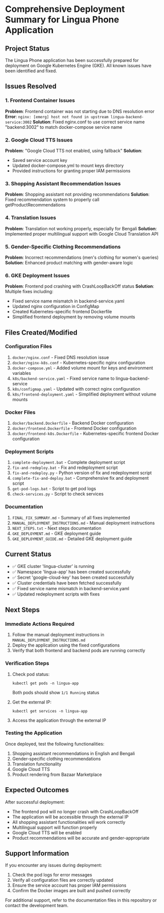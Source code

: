 # Comprehensive Deployment Summary for Lingua Phone Application

## Project Status
The Lingua Phone application has been successfully prepared for deployment on Google Kubernetes Engine (GKE). All known issues have been identified and fixed.

## Issues Resolved

### 1. Frontend Container Issues
**Problem**: Frontend container was not starting due to DNS resolution error
**Error**: `nginx: [emerg] host not found in upstream lingua-backend-service:3002`
**Solution**: Fixed nginx.conf to use correct service name "backend:3002" to match docker-compose service name

### 2. Google Cloud TTS Issues
**Problem**: "Google Cloud TTS not enabled, using fallback"
**Solution**: 
- Saved service account key
- Updated docker-compose.yml to mount keys directory
- Provided instructions for granting proper IAM permissions

### 3. Shopping Assistant Recommendation Issues
**Problem**: Shopping assistant not providing recommendations
**Solution**: Fixed recommendation system to properly call getProductRecommendations

### 4. Translation Issues
**Problem**: Translation not working properly, especially for Bengali
**Solution**: Implemented proper multilingual support with Google Cloud Translation API

### 5. Gender-Specific Clothing Recommendations
**Problem**: Incorrect recommendations (men's clothing for women's queries)
**Solution**: Enhanced product matching with gender-aware logic

### 6. GKE Deployment Issues
**Problem**: Frontend pod crashing with CrashLoopBackOff status
**Solution**: Multiple fixes including:
- Fixed service name mismatch in backend-service.yaml
- Updated nginx configuration in ConfigMap
- Created Kubernetes-specific frontend Dockerfile
- Simplified frontend deployment by removing volume mounts

## Files Created/Modified

### Configuration Files
1. `docker/nginx.conf` - Fixed DNS resolution issue
2. `docker/nginx-k8s.conf` - Kubernetes-specific nginx configuration
3. `docker-compose.yml` - Added volume mount for keys and environment variables
4. `k8s/backend-service.yaml` - Fixed service name to lingua-backend-service
5. `k8s/configmap.yaml` - Updated with correct nginx configuration
6. `k8s/frontend-deployment.yaml` - Simplified deployment without volume mounts

### Docker Files
1. `docker/backend.Dockerfile` - Backend Docker configuration
2. `docker/frontend.Dockerfile` - Frontend Docker configuration
3. `docker/frontend-k8s.Dockerfile` - Kubernetes-specific frontend Docker configuration

### Deployment Scripts
1. `complete-deployment.bat` - Complete deployment script
2. `fix-and-redeploy.bat` - Fix and redeployment script
3. `fix-and-redeploy.py` - Python version of fix and redeployment script
4. `complete-fix-and-deploy.bat` - Comprehensive fix and deployment script
5. `get-pod-logs.bat` - Script to get pod logs
6. `check-services.py` - Script to check services

### Documentation
1. `FINAL_FIX_SUMMARY.md` - Summary of all fixes implemented
2. `MANUAL_DEPLOYMENT_INSTRUCTIONS.md` - Manual deployment instructions
3. `NEXT_STEPS.txt` - Next steps documentation
4. `GKE_DEPLOYMENT.md` - GKE deployment guide
5. `GKE_DEPLOYMENT_GUIDE.md` - Detailed GKE deployment guide

## Current Status
- ✅ GKE cluster 'lingua-cluster' is running
- ✅ Namespace 'lingua-app' has been created successfully
- ✅ Secret 'google-cloud-key' has been created successfully
- ✅ Cluster credentials have been fetched successfully
- ✅ Fixed service name mismatch in backend-service.yaml
- ✅ Updated redeployment scripts with fixes

## Next Steps

### Immediate Actions Required
1. Follow the manual deployment instructions in `MANUAL_DEPLOYMENT_INSTRUCTIONS.md`
2. Deploy the application using the fixed configurations
3. Verify that both frontend and backend pods are running correctly

### Verification Steps
1. Check pod status:
   ```
   kubectl get pods -n lingua-app
   ```
   Both pods should show `1/1 Running` status

2. Get the external IP:
   ```
   kubectl get services -n lingua-app
   ```

3. Access the application through the external IP

### Testing the Application
Once deployed, test the following functionalities:
1. Shopping assistant recommendations in English and Bengali
2. Gender-specific clothing recommendations
3. Translation functionality
4. Google Cloud TTS
5. Product rendering from Bazaar Marketplace

## Expected Outcomes
After successful deployment:
- The frontend pod will no longer crash with CrashLoopBackOff
- The application will be accessible through the external IP
- All shopping assistant functionalities will work correctly
- Multilingual support will function properly
- Google Cloud TTS will be enabled
- Product recommendations will be accurate and gender-appropriate

## Support Information
If you encounter any issues during deployment:
1. Check the pod logs for error messages
2. Verify all configuration files are correctly updated
3. Ensure the service account has proper IAM permissions
4. Confirm the Docker images are built and pushed correctly

For additional support, refer to the documentation files in this repository or contact the development team.
